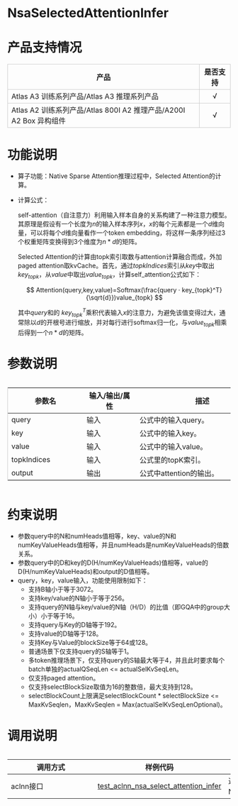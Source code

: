 # NsaSelectedAttentionInfer

# 产品支持情况

<table style="table-layout: fixed; border-collapse: collapse;">
  <thead>
    <tr>
      <!-- 表头单元格完全居中 -->
      <th style="border: 1px solid #ccc;  font-weight: bold;">产品</th>
      <th style="border: 1px solid #ccc; text-align: center; font-weight: bold;">是否支持</th>
    </tr>
  </thead>
  <tbody>
    <tr>
      <td style="border: 1px solid #ccc;">Atlas A3 训练系列产品/Atlas A3 推理系列产品</td>
      <td style="border: 1px solid #ccc; text-align: center;">√</td>
    </tr>
    <tr>
      <td style="border: 1px solid #ccc;">Atlas A2 训练系列产品/Atlas 800I A2 推理产品/A200I A2 Box 异构组件</td>
      <td style="border: 1px solid #ccc; text-align: center;">√</td>
    </tr>
  </tbody>
</table>

# 功能说明

- 算子功能：Native Sparse Attention推理过程中，Selected Attention的计算。
- 计算公式：
  
  self-attention（自注意力）利用输入样本自身的关系构建了一种注意力模型。其原理是假设有一个长度为$n$的输入样本序列$x$，$x$的每个元素都是一个$d$维向量，可以将每个$d$维向量看作一个token embedding，将这样一条序列经过3个权重矩阵变换得到3个维度为$n*d$的矩阵。
  
  Selected Attention的计算由topk索引取数与attention计算融合而成，外加paged attention取kvCache。首先，通过$topkIndices$索引从$key$中取出$key_{topk}$，从$value$中取出$value_{topk}$，计算self_attention公式如下：
  
  $$
  Attention(query,key,value)=Softmax(\frac{query · key_{topk}^T}{\sqrt{d}})value_{topk}
  $$
  
  其中$query$和的 $key_{topk}^T$乘积代表输入$x$的注意力，为避免该值变得过大，通常除以$d$的开根号进行缩放，并对每行进行softmax归一化，与$value_{topk}$相乘后得到一个$n*d$的矩阵。

# 参数说明

<div style="overflow-x: auto;">
  <table style="table-layout: fixed; width: 902px; border-collapse: collapse; border: 1px solid #ccc;">
    <colgroup>
      <col style="width: 170px">  <!-- 参数名 -->
      <col style="width: 120px">  <!-- 输入/输出 -->
      <col style="width: 300px">  <!-- 描述 -->
      <col style="width: 212px">  <!-- 数据类型 -->
      <col style="width: 100px">  <!-- 数据格式 -->
    </colgroup>
    <thead>
      <tr>
        <th style="font-weight: bold;">参数名</th>
        <th style="font-weight: bold;">输入/输出/属性</th>
        <th style="font-weight: bold;">描述</th>
        <th style="font-weight: bold;">数据类型</th>
        <th style="font-weight: bold;">数据格式</th>
      </tr>
    </thead>
    <tbody>
      <tr>
        <td style="white-space: nowrap;">query</td>
        <td>输入</td>
        <td>公式中的输入query。</td>
        <td>FLOAT16、BFLOAT16</td>
        <td>ND</td>
      </tr>
      <tr>
        <td style="white-space: nowrap;">key</td>
        <td>输入</td>
        <td>公式中的输入key。</td>
        <td>FLOAT16、BFLOAT16</td>
        <td>ND</td>
      </tr>
      <tr>
        <td style="white-space: nowrap;">value</td>
        <td>输入</td>
        <td>公式中的输入value。</td>
        <td>FLOAT16、BFLOAT16</td>
        <td>ND</td>
      </tr>
      <tr>
        <td style="white-space: nowrap;">topkIndices</td>
        <td>输入</td>
        <td>公式里的topK索引。</td>
        <td>INT32</td>
        <td>ND</td>
      </tr>
      <tr>
        <td style="white-space: nowrap;">output</td>
        <td>输出</td>
        <td>公式中attention的输出。</td>
        <td>FLOAT16、BFLOAT16</td>
        <td>ND</td>
      </tr>
    </tbody>
  </table>
</div>

# 约束说明

- 参数query中的N和numHeads值相等，key、value的N和numKeyValueHeads值相等，并且numHeads是numKeyValueHeads的倍数关系。
- 参数query中的D和key的D(H/numKeyValueHeads)值相等，value的D(H/numKeyValueHeads)和output的D值相等。
- query，key，value输入，功能使用限制如下：
  - 支持B轴小于等于3072。
  - 支持key/value的N轴小于等于256。
  - 支持query的N轴与key/value的N轴（H/D）的比值（即GQA中的group大小）小于等于16。
  - 支持query与Key的D轴等于192。
  - 支持value的D轴等于128。
  - 支持Key与Value的blockSize等于64或128。
  - 普通场景下仅支持query的S轴等于1。
  - 多token推理场景下，仅支持query的S轴最大等于4，并且此时要求每个batch单独的actualQSeqLen <= actualSelKvSeqLen。
  - 仅支持paged attention。
  - 仅支持selectBlockSize取值为16的整数倍，最大支持到128。
  - selectBlockCount上限满足selectBlockCount * selectBlockSize <= MaxKvSeqlen，MaxKvSeqlen = Max(actualSelKvSeqLenOptional)。
# 调用说明

<div style="overflow-x: auto;">
    <table style="undefined;table-layout: fixed; width: 1030px">
  	<colgroup>
        <col style="width: 250px">
        <col style="width: 130px">
        <col style="width: 650px">
    </colgroup>
    <thead>
      <tr>
        <th>调用方式</th>
        <th>样例代码</th>
        <th>说明</th>
      </tr>
    </thead>
    <tbody>
      <tr>
        <td>aclnn接口</td>
        <td>
            <a href="./examples/test_nsa_select_attention_infer.cpp">test_aclnn_nsa_select_attention_infer</a>
        </td>
        <td>
            通过<a href="./docs/aclnnNsaSelectedAttentionInfer.md">aclnnNsaSelectedAttentionInfer</a>接口方式调用NsaSelectedAttentionInfer算子。
		 </td>
      </tr>
  </tboby>
</table>
</div>